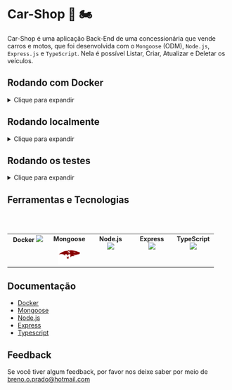 # Car-Shop 🚗 🏍️

Car-Shop é uma aplicação Back-End de uma concessionária que vende carros e motos, que foi desenvolvida com o `Mongoose` (ODM), `Node.js`, `Express.js` e `TypeScript`. Nela é possível Listar, Criar, Atualizar e Deletar os veículos.

## Rodando com Docker

<details>
  <summary>Clique para expandir</summary>
  
  ## É necessário ter o Docker instalado em sua máquina.
  
- Clone o projeto

```bash
  git clone git@github.com:Joaogustavo789/Car-Shop.git
```

- Entre no diretório do projeto

```bash
  cd Car-Shop
```

- Crie os Containers

```js
  docker-compose up -d  // Ele irá rodar dois serviços, um do node e um do db!
```

Se estiver usando `macOS` será necessário colocar manualmente uma opção `platform: linux/amd64` no serviço do banco de dados no arquivo docker-compose.yml desse projeto.

- Entre no container do projeto

```bash
docker exec -it car_shop bash
```

- Caso queira entrar no container do db, basta rodar

```bash
docker exec -it car_shop_db bash
```

- Instale as dependências dentro do container

```bash
  npm install
```
</details>

## Rodando localmente

<details>
  <summary>Clique para expandir</summary>
  
## É necessário ter o Node.js, MongoDB e o Mongoose instalados em sua máquina.

- Clone o projeto

```bash
  git clone git@github.com:Joaogustavo789/Car-Shop.git
```

- Entre no diretório do projeto

```bash
  cd Car-Shop
```

- Instale as dependências

```bash
  npm install
```
</details>

## Rodando os testes

<details>
  <summary>Clique para expandir</summary>
  <br>
  
Para rodar os testes, rode o seguinte comando

```bash
  npm test
```
</details>


## Ferramentas e Tecnologias

<br>
<br>
<table width="320px" align="center">
  <tbody>
    <tr valign="top">
      <td width="80px" align="center">
        <span><strong>Docker</strong></span>
        <img height="50" src="https://cdn.jsdelivr.net/gh/devicons/devicon/icons/docker/docker-plain-wordmark.svg" />
      </td>
      <td width="80px" align="center">
        <span><strong>Mongoose</strong></span><br>
        <img height="50" src="https://raw.githubusercontent.com/github/explore/80688e429a7d4ef2fca1e82350fe8e3517d3494d/topics/mongoose/mongoose.png" />
      </td>
      <td width="80px" align="center">
        <span><strong>Node.js</strong></span><br>
          <img height="50" src="https://cdn.jsdelivr.net/gh/devicons/devicon/icons/nodejs/nodejs-original.svg" />
      </td>
      <td width="80px" align="center">
        <span><strong>Express</strong></span><br>
          <img height="50" src="https://cdn.jsdelivr.net/gh/devicons/devicon/icons/express/express-original.svg" />
      </td>
      <td width="80px" align="center">
        <span><strong>TypeScript</strong></span><br>
          <img height="50" src="https://cdn.jsdelivr.net/gh/devicons/devicon/icons/typescript/typescript-original.svg" />
      </td>
    </tr>
  </tbody>
</table>

## Documentação

- [Docker](https://docs.docker.com/)
- [Mongoose](https://mongoosejs.com/)
- [Node.js](https://nodejs.org/en/)
- [Express](https://expressjs.com/pt-br/)
- [Typescript](https://www.typescriptlang.org/)

## Feedback

Se você tiver algum feedback, por favor nos deixe saber por meio de breno.o.prado@hotmail.com


<!--
## Documentação da API

#### Retorna todos os itens

```http
  GET /api/items
```

| Parâmetro   | Tipo       | Descrição                           |
| :---------- | :--------- | :---------------------------------- |
| `api_key` | `string` | **Obrigatório**. A chave da sua API |

#### Retorna um item

```http
  GET /api/items/${id}
```

| Parâmetro   | Tipo       | Descrição                                   |
| :---------- | :--------- | :------------------------------------------ |
| `id`      | `string` | **Obrigatório**. O ID do item que você quer |

#### add(num1, num2)

Recebe dois números e retorna a sua soma.
-->

<!-- 
## Uso/Exemplos

```javascript
import Component from 'my-project'

function App() {
  return <Component />
}
```
-->
